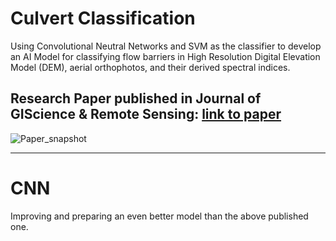 # Culvert Classification
Using Convolutional Neutral Networks and SVM as the classifier to develop an AI Model for classifying flow barriers in High Resolution Digital Elevation Model (DEM), aerial orthophotos, and their derived spectral indices.

## **Research Paper published in Journal of GIScience & Remote Sensing**: <a href="https://www.tandfonline.com/doi/pdf/10.1080/15481603.2023.2230706" target="_blank">link to paper</a>
![Paper_snapshot](https://github.com/mikedidem/Culvert-Classification-Using-CNN/assets/54904549/85180888-997f-41ef-97f8-ae98dffd7717)



----

# CNN
Improving and preparing an even better model than the above published one.
